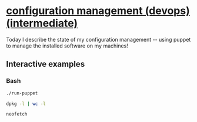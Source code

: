 # [configuration management (devops) (intermediate)](https://youtu.be/aQTCDoZ4NFg)

Today I describe the state of my configuration management -- using puppet to manage the installed software on my machines!

## Interactive examples

### Bash

```bash
./run-puppet

dpkg -l | wc -l

neofetch
```
